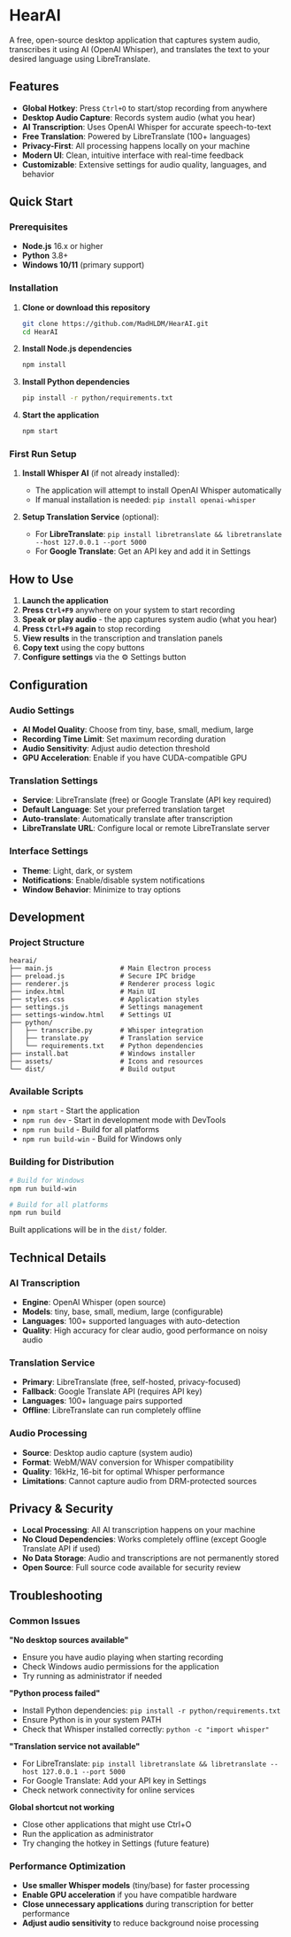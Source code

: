 # HearAI

A free, open-source desktop application that captures system audio, transcribes it using AI (OpenAI Whisper), and translates the text to your desired language using LibreTranslate.

## Features

- **Global Hotkey**: Press `Ctrl+O` to start/stop recording from anywhere
- **Desktop Audio Capture**: Records system audio (what you hear) 
- **AI Transcription**: Uses OpenAI Whisper for accurate speech-to-text
- **Free Translation**: Powered by LibreTranslate (100+ languages)
- **Privacy-First**: All processing happens locally on your machine
- **Modern UI**: Clean, intuitive interface with real-time feedback
- **Customizable**: Extensive settings for audio quality, languages, and behavior

## Quick Start

### Prerequisites

- **Node.js** 16.x or higher
- **Python** 3.8+ 
- **Windows 10/11** (primary support)

### Installation

1. **Clone or download this repository**
   ```bash
   git clone https://github.com/MadHLDM/HearAI.git
   cd HearAI
   ```

2. **Install Node.js dependencies**
   ```bash
   npm install
   ```

3. **Install Python dependencies**
   ```bash
   pip install -r python/requirements.txt
   ```

4. **Start the application**
   ```bash
   npm start
   ```

### First Run Setup

1. **Install Whisper AI** (if not already installed):
   - The application will attempt to install OpenAI Whisper automatically
   - If manual installation is needed: `pip install openai-whisper`

2. **Setup Translation Service** (optional):
   - For **LibreTranslate**: `pip install libretranslate && libretranslate --host 127.0.0.1 --port 5000`
   - For **Google Translate**: Get an API key and add it in Settings

## How to Use

1. **Launch the application**
2. **Press `Ctrl+F9`** anywhere on your system to start recording
3. **Speak or play audio** - the app captures system audio (what you hear)
4. **Press `Ctrl+F9` again** to stop recording
5. **View results** in the transcription and translation panels
6. **Copy text** using the copy buttons
7. **Configure settings** via the ⚙️ Settings button

## Configuration

### Audio Settings
- **AI Model Quality**: Choose from tiny, base, small, medium, large
- **Recording Time Limit**: Set maximum recording duration
- **Audio Sensitivity**: Adjust audio detection threshold
- **GPU Acceleration**: Enable if you have CUDA-compatible GPU

### Translation Settings
- **Service**: LibreTranslate (free) or Google Translate (API key required)
- **Default Language**: Set your preferred translation target
- **Auto-translate**: Automatically translate after transcription
- **LibreTranslate URL**: Configure local or remote LibreTranslate server

### Interface Settings
- **Theme**: Light, dark, or system
- **Notifications**: Enable/disable system notifications
- **Window Behavior**: Minimize to tray options

## Development

### Project Structure
```
hearai/
├── main.js                 # Main Electron process
├── preload.js              # Secure IPC bridge
├── renderer.js             # Renderer process logic
├── index.html              # Main UI
├── styles.css              # Application styles
├── settings.js             # Settings management
├── settings-window.html    # Settings UI
├── python/
│   ├── transcribe.py       # Whisper integration
│   ├── translate.py        # Translation service
│   └── requirements.txt    # Python dependencies
├── install.bat             # Windows installer
├── assets/                 # Icons and resources
└── dist/                   # Build output
```

### Available Scripts

- `npm start` - Start the application
- `npm run dev` - Start in development mode with DevTools
- `npm run build` - Build for all platforms
- `npm run build-win` - Build for Windows only

### Building for Distribution

```bash
# Build for Windows
npm run build-win

# Build for all platforms
npm run build
```

Built applications will be in the `dist/` folder.

## Technical Details

### AI Transcription
- **Engine**: OpenAI Whisper (open source)
- **Models**: tiny, base, small, medium, large (configurable)
- **Languages**: 100+ supported languages with auto-detection
- **Quality**: High accuracy for clear audio, good performance on noisy audio

### Translation Service
- **Primary**: LibreTranslate (free, self-hosted, privacy-focused)
- **Fallback**: Google Translate API (requires API key)
- **Languages**: 100+ language pairs supported
- **Offline**: LibreTranslate can run completely offline

### Audio Processing
- **Source**: Desktop audio capture (system audio)
- **Format**: WebM/WAV conversion for Whisper compatibility
- **Quality**: 16kHz, 16-bit for optimal Whisper performance
- **Limitations**: Cannot capture audio from DRM-protected sources

## Privacy & Security

- **Local Processing**: All AI transcription happens on your machine
- **No Cloud Dependencies**: Works completely offline (except Google Translate API if used)
- **No Data Storage**: Audio and transcriptions are not permanently stored
- **Open Source**: Full source code available for security review

## Troubleshooting

### Common Issues

**"No desktop sources available"**
- Ensure you have audio playing when starting recording
- Check Windows audio permissions for the application
- Try running as administrator if needed

**"Python process failed"**
- Install Python dependencies: `pip install -r python/requirements.txt`
- Ensure Python is in your system PATH
- Check that Whisper installed correctly: `python -c "import whisper"`

**"Translation service not available"**
- For LibreTranslate: `pip install libretranslate && libretranslate --host 127.0.0.1 --port 5000`
- For Google Translate: Add your API key in Settings
- Check network connectivity for online services

**Global shortcut not working**
- Close other applications that might use Ctrl+O
- Run the application as administrator
- Try changing the hotkey in Settings (future feature)

### Performance Optimization

- **Use smaller Whisper models** (tiny/base) for faster processing
- **Enable GPU acceleration** if you have compatible hardware
- **Close unnecessary applications** during transcription for better performance
- **Adjust audio sensitivity** to reduce background noise processing
